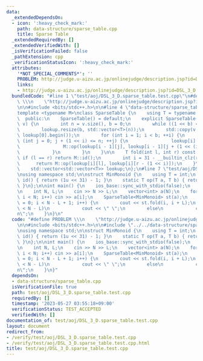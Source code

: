 ```yaml
---
data:
  _extendedDependsOn:
  - icon: ':heavy_check_mark:'
    path: data-structure/sparse_table.cpp
    title: Sparse Table
  _extendedRequiredBy: []
  _extendedVerifiedWith: []
  _isVerificationFailed: false
  _pathExtension: cpp
  _verificationStatusIcon: ':heavy_check_mark:'
  attributes:
    '*NOT_SPECIAL_COMMENTS*': ''
    PROBLEM: http://judge.u-aizu.ac.jp/onlinejudge/description.jsp?id=DSL_3_D
    links:
    - http://judge.u-aizu.ac.jp/onlinejudge/description.jsp?id=DSL_3_D
  bundledCode: "#line 1 \"test/aoj/DSL_3_D.sparse_table.test.cpp\"\n#define PROBLEM\
    \ \\\n    \"http://judge.u-aizu.ac.jp/onlinejudge/description.jsp?id=DSL_3_D\"\
    \n\n#include <bits/stdc++.h>\n\n#line 4 \"data-structure/sparse_table.cpp\"\n\n\
    template <typename M>\nclass SparseTable {\n    using T = typename M::T;\n\n \
    \  public:\n    SparseTable() = default;\n    explicit SparseTable(const std::vector<T>&\
    \ v) {\n        int n = v.size(), b = 0;\n        while ((1 << b) <= n) ++b;\n\
    \        lookup.resize(b, std::vector<T>(n));\n        std::copy(v.begin(), v.end(),\
    \ lookup[0].begin());\n        for (int i = 1; i < b; ++i) {\n            for\
    \ (int j = 0; j + (1 << i) <= n; ++j) {\n                lookup[i][j] =\n    \
    \                M::op(lookup[i - 1][j], lookup[i - 1][j + (1 << (i - 1))]);\n\
    \            }\n        }\n    }\n\n    T fold(int l, int r) const {\n       \
    \ if (l == r) return M::id();\n        int i = 31 - __builtin_clz(r - l);\n  \
    \      return M::op(lookup[i][l], lookup[i][r - (1 << i)]);\n    }\n\n   private:\n\
    \    std::vector<std::vector<T>> lookup;\n};\n#line 7 \"test/aoj/DSL_3_D.sparse_table.test.cpp\"\
    \nusing namespace std;\n\nstruct MinMonoid {\n    using T = int;\n    static T\
    \ id() { return (1u << 31) - 1; }\n    static T op(T a, T b) { return min(a, b);\
    \ }\n};\n\nint main() {\n    ios_base::sync_with_stdio(false);\n    cin.tie(0);\n\
    \n    int N, L;\n    cin >> N >> L;\n    vector<int> a(N);\n    for (int i = 0;\
    \ i < N; i++) cin >> a[i];\n    SparseTable<MinMonoid> st(a);\n    for (int i\
    \ = 0; i < N - L + 1; i++) {\n        cout << st.fold(i, i + L);\n        if (i\
    \ < N - L)\n            cout << \" \";\n        else\n            cout << \"\\\
    n\";\n    }\n}\n"
  code: "#define PROBLEM \\\n    \"http://judge.u-aizu.ac.jp/onlinejudge/description.jsp?id=DSL_3_D\"\
    \n\n#include <bits/stdc++.h>\n\n#include \"../../data-structure/sparse_table.cpp\"\
    \nusing namespace std;\n\nstruct MinMonoid {\n    using T = int;\n    static T\
    \ id() { return (1u << 31) - 1; }\n    static T op(T a, T b) { return min(a, b);\
    \ }\n};\n\nint main() {\n    ios_base::sync_with_stdio(false);\n    cin.tie(0);\n\
    \n    int N, L;\n    cin >> N >> L;\n    vector<int> a(N);\n    for (int i = 0;\
    \ i < N; i++) cin >> a[i];\n    SparseTable<MinMonoid> st(a);\n    for (int i\
    \ = 0; i < N - L + 1; i++) {\n        cout << st.fold(i, i + L);\n        if (i\
    \ < N - L)\n            cout << \" \";\n        else\n            cout << \"\\\
    n\";\n    }\n}"
  dependsOn:
  - data-structure/sparse_table.cpp
  isVerificationFile: true
  path: test/aoj/DSL_3_D.sparse_table.test.cpp
  requiredBy: []
  timestamp: '2023-05-27 03:55:18+09:00'
  verificationStatus: TEST_ACCEPTED
  verifiedWith: []
documentation_of: test/aoj/DSL_3_D.sparse_table.test.cpp
layout: document
redirect_from:
- /verify/test/aoj/DSL_3_D.sparse_table.test.cpp
- /verify/test/aoj/DSL_3_D.sparse_table.test.cpp.html
title: test/aoj/DSL_3_D.sparse_table.test.cpp
---
```


